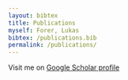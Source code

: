 ```yaml
---
layout: bibtex
title: Publications
myself: Forer, Lukas
bibtex: /publications.bib
permalink: /publications/
---
```


Visit me on [Google Scholar profile](http://scholar.google.at/citations?user=9m0ch2QAAAAJ&hl=de)
